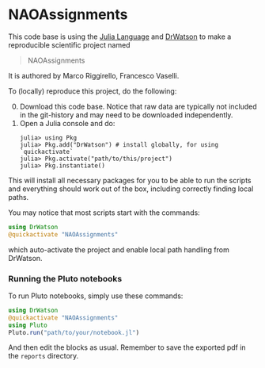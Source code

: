 # NAOAssignments

This code base is using the [Julia Language](https://julialang.org/) and
[DrWatson](https://juliadynamics.github.io/DrWatson.jl/stable/)
to make a reproducible scientific project named
> NAOAssignments

It is authored by Marco Riggirello, Francesco Vaselli.

To (locally) reproduce this project, do the following:

0. Download this code base. Notice that raw data are typically not included in the
   git-history and may need to be downloaded independently.
1. Open a Julia console and do:
   ```
   julia> using Pkg
   julia> Pkg.add("DrWatson") # install globally, for using `quickactivate`
   julia> Pkg.activate("path/to/this/project")
   julia> Pkg.instantiate()
   ```

This will install all necessary packages for you to be able to run the scripts and
everything should work out of the box, including correctly finding local paths.

You may notice that most scripts start with the commands:
```julia
using DrWatson
@quickactivate "NAOAssignments"
```
which auto-activate the project and enable local path handling from DrWatson.

### Running the Pluto notebooks

To run Pluto notebooks, simply use these commands:
```julia
using DrWatson
@quickactivate "NAOAssignments"
using Pluto
Pluto.run("path/to/your/notebook.jl")
```
And then edit the blocks as usual. Remember to save the exported pdf in the `reports` directory.

